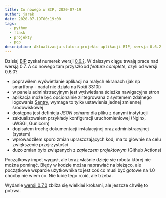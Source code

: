 ```yaml
---
title: Co nowego w BIP, 2020-07-19
author: jarek
date: 2020-07-19T00:19:00
tags:
  - python
  - flask
  - projekty
  - pcp
description: Aktualizacja statusu projektu aplikacji BIP, wersja 0.6.2
---
```


Dzisiaj [BIP](https://github.com/zgoda/bip) zyskał numerek wersji [0.6.2](https://pypi.org/project/biuletyn-bip/0.6.2/). W dalszym ciągu trwają prace nad wersją 0.7. A co nowego tam przyszło od *feature complete*, czyli od wersji 0.6.0?

<!-- more -->

* poprawiłem wyświetlanie aplikacji na małych ekranach (jak np smartfony - nadal nie działa na Nokii 3310i)
* w panelu administracyjnym jest wyświetlana ścieżka nawigacyjna stron
* aplikacja może być opcjonalnie zintegrowana z systemem zdalnego logowania [Sentry](https://sentry.io/), wymaga to tylko ustawienia jednej zmiennej środowiskowej
* dostępna jest definicja *JSON schema* dla pliku z danymi instytucji
* zaktualizowałem przykłady konfiguracji uruchomieniowej (Nginx, uWSGI, Gunicorn)
* dopisałem trochę dokumentacji instalacyjnej oraz administracyjnej (system)
* wprowadziłem sporo zmian upraszczających kod, ma to głównie na celu zwiększenie przejrzystości
* dużo zmian było związanych z *zapleczem projektowym* (Github Actions)

Początkowy impet wygasł, ale teraz właśnie dzieje się robota której nie można pominąć. Błędy w kodzie można naprawiać na bieżąco, ale początkowe wsparcie użytkownika to jest coś co musi być gotowe na 1.0 choćby nie wiem co. Nie lubię tego robić, ale trzeba.

Wydanie [wersji 0.7.0](https://bip.readthedocs.io/pl/latest/roadmap.html) zbliża się wielkimi krokami, ale jeszcze chwilę to potrwa.

